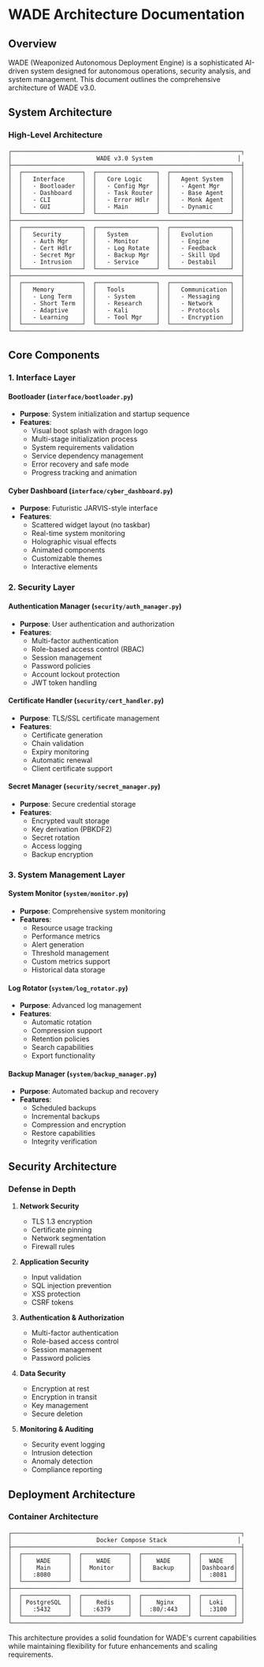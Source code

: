 # WADE Architecture Documentation

## Overview

WADE (Weaponized Autonomous Deployment Engine) is a sophisticated AI-driven system designed for autonomous operations, security analysis, and system management. This document outlines the comprehensive architecture of WADE v3.0.

## System Architecture

### High-Level Architecture

```
┌─────────────────────────────────────────────────────────────────┐
│                        WADE v3.0 System                        │
├─────────────────────────────────────────────────────────────────┤
│  ┌─────────────────┐  ┌─────────────────┐  ┌─────────────────┐  │
│  │   Interface     │  │   Core Logic    │  │   Agent System  │  │
│  │   - Bootloader  │  │   - Config Mgr  │  │   - Agent Mgr   │  │
│  │   - Dashboard   │  │   - Task Router │  │   - Base Agent  │  │
│  │   - CLI         │  │   - Error Hdlr  │  │   - Monk Agent  │  │
│  │   - GUI         │  │   - Main        │  │   - Dynamic     │  │
│  └─────────────────┘  └─────────────────┘  └─────────────────┘  │
├─────────────────────────────────────────────────────────────────┤
│  ┌─────────────────┐  ┌─────────────────┐  ┌─────────────────┐  │
│  │   Security      │  │   System        │  │   Evolution     │  │
│  │   - Auth Mgr    │  │   - Monitor     │  │   - Engine      │  │
│  │   - Cert Hdlr   │  │   - Log Rotate  │  │   - Feedback    │  │
│  │   - Secret Mgr  │  │   - Backup Mgr  │  │   - Skill Upd   │  │
│  │   - Intrusion   │  │   - Service     │  │   - Destabil    │  │
│  └─────────────────┘  └─────────────────┘  └─────────────────┘  │
├─────────────────────────────────────────────────────────────────┤
│  ┌─────────────────┐  ┌─────────────────┐  ┌─────────────────┐  │
│  │   Memory        │  │   Tools         │  │   Communication │  │
│  │   - Long Term   │  │   - System      │  │   - Messaging   │  │
│  │   - Short Term  │  │   - Research    │  │   - Network     │  │
│  │   - Adaptive    │  │   - Kali        │  │   - Protocols   │  │
│  │   - Learning    │  │   - Tool Mgr    │  │   - Encryption  │  │
│  └─────────────────┘  └─────────────────┘  └─────────────────┘  │
└─────────────────────────────────────────────────────────────────┘
```

## Core Components

### 1. Interface Layer

#### Bootloader (`interface/bootloader.py`)
- **Purpose**: System initialization and startup sequence
- **Features**:
  - Visual boot splash with dragon logo
  - Multi-stage initialization process
  - System requirements validation
  - Service dependency management
  - Error recovery and safe mode
  - Progress tracking and animation

#### Cyber Dashboard (`interface/cyber_dashboard.py`)
- **Purpose**: Futuristic JARVIS-style interface
- **Features**:
  - Scattered widget layout (no taskbar)
  - Real-time system monitoring
  - Holographic visual effects
  - Animated components
  - Customizable themes
  - Interactive elements

### 2. Security Layer

#### Authentication Manager (`security/auth_manager.py`)
- **Purpose**: User authentication and authorization
- **Features**:
  - Multi-factor authentication
  - Role-based access control (RBAC)
  - Session management
  - Password policies
  - Account lockout protection
  - JWT token handling

#### Certificate Handler (`security/cert_handler.py`)
- **Purpose**: TLS/SSL certificate management
- **Features**:
  - Certificate generation
  - Chain validation
  - Expiry monitoring
  - Automatic renewal
  - Client certificate support

#### Secret Manager (`security/secret_manager.py`)
- **Purpose**: Secure credential storage
- **Features**:
  - Encrypted vault storage
  - Key derivation (PBKDF2)
  - Secret rotation
  - Access logging
  - Backup encryption

### 3. System Management Layer

#### System Monitor (`system/monitor.py`)
- **Purpose**: Comprehensive system monitoring
- **Features**:
  - Resource usage tracking
  - Performance metrics
  - Alert generation
  - Threshold management
  - Custom metrics support
  - Historical data storage

#### Log Rotator (`system/log_rotator.py`)
- **Purpose**: Advanced log management
- **Features**:
  - Automatic rotation
  - Compression support
  - Retention policies
  - Search capabilities
  - Export functionality

#### Backup Manager (`system/backup_manager.py`)
- **Purpose**: Automated backup and recovery
- **Features**:
  - Scheduled backups
  - Incremental backups
  - Compression and encryption
  - Restore capabilities
  - Integrity verification

## Security Architecture

### Defense in Depth

1. **Network Security**
   - TLS 1.3 encryption
   - Certificate pinning
   - Network segmentation
   - Firewall rules

2. **Application Security**
   - Input validation
   - SQL injection prevention
   - XSS protection
   - CSRF tokens

3. **Authentication & Authorization**
   - Multi-factor authentication
   - Role-based access control
   - Session management
   - Password policies

4. **Data Security**
   - Encryption at rest
   - Encryption in transit
   - Key management
   - Secure deletion

5. **Monitoring & Auditing**
   - Security event logging
   - Intrusion detection
   - Anomaly detection
   - Compliance reporting

## Deployment Architecture

### Container Architecture

```
┌─────────────────────────────────────────────────────────────────┐
│                        Docker Compose Stack                    │
├─────────────────────────────────────────────────────────────────┤
│  ┌─────────────┐  ┌─────────────┐  ┌─────────────┐  ┌─────────┐ │
│  │    WADE     │  │    WADE     │  │    WADE     │  │  WADE   │ │
│  │    Main     │  │  Monitor    │  │   Backup    │  │Dashboard│ │
│  │   :8080     │  │             │  │             │  │  :8081  │ │
│  └─────────────┘  └─────────────┘  └─────────────┘  └─────────┘ │
├─────────────────────────────────────────────────────────────────┤
│  ┌─────────────┐  ┌─────────────┐  ┌─────────────┐  ┌─────────┐ │
│  │ PostgreSQL  │  │    Redis    │  │    Nginx    │  │  Loki   │ │
│  │   :5432     │  │   :6379     │  │  :80/:443   │  │  :3100  │ │
│  └─────────────┘  └─────────────┘  └─────────────┘  └─────────┘ │
└─────────────────────────────────────────────────────────────────┘
```

This architecture provides a solid foundation for WADE's current capabilities while maintaining flexibility for future enhancements and scaling requirements.
